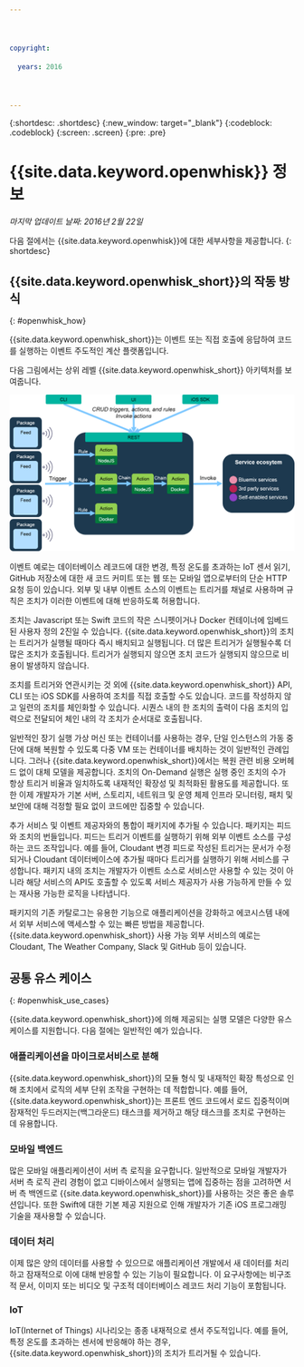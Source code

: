 ```yaml
---

 

copyright:

  years: 2016

 

---
```


{:shortdesc: .shortdesc}
{:new_window: target="_blank"}
{:codeblock: .codeblock}
{:screen: .screen}
{:pre: .pre}

# {{site.data.keyword.openwhisk}} 정보

*마지막 업데이트 날짜: 2016년 2월 22일*

다음 절에서는 {{site.data.keyword.openwhisk}}에 대한 세부사항을 제공합니다.
{: shortdesc}

## {{site.data.keyword.openwhisk_short}}의 작동 방식
{: #openwhisk_how}

{{site.data.keyword.openwhisk_short}}는 이벤트 또는 직접 호출에 응답하여 코드를 실행하는 이벤트 주도적인 계산 플랫폼입니다.

다음 그림에서는
상위 레벨 {{site.data.keyword.openwhisk_short}} 아키텍처를 보여줍니다.


![{{site.data.keyword.openwhisk_short}} 아키텍처](OpenWhisk.png)

이벤트 예로는 데이터베이스 레코드에 대한 변경, 특정 온도를 초과하는 IoT 센서 읽기, GitHub 저장소에 대한 새 코드 커미트 또는 웹 또는 모바일 앱으로부터의 단순 HTTP 요청 등이 있습니다. 외부 및 내부 이벤트 소스의 이벤트는 트리거를 채널로 사용하며 규칙은 조치가 이러한 이벤트에 대해 반응하도록 허용합니다.

조치는 Javascript 또는 Swift 코드의 작은 스니펫이거나 Docker 컨테이너에 임베드된 사용자 정의 2진일 수 있습니다. {{site.data.keyword.openwhisk_short}}의 조치는 트리거가 실행될 때마다 즉시 배치되고 실행됩니다. 더 많은 트리거가 실행될수록 더 많은 조치가 호출됩니다. 트리거가 실행되지 않으면 조치 코드가 실행되지 않으므로 비용이 발생하지 않습니다.

조치를 트리거와 연관시키는 것 외에 {{site.data.keyword.openwhisk_short}} API, CLI 또는 iOS SDK를 사용하여 조치를 직접 호출할 수도 있습니다. 코드를 작성하지 않고 일련의 조치를 체인화할 수 있습니다. 시퀀스 내의 한 조치의 출력이 다음 조치의 입력으로 전달되어 체인 내의 각 조치가 순서대로 호출됩니다.

일반적인 장기 실행 가상 머신 또는 컨테이너를 사용하는 경우, 단일 인스턴스의 가동 중단에 대해 복원할 수 있도록 다중 VM 또는 컨테이너를 배치하는 것이 일반적인 관례입니다. 그러나 {{site.data.keyword.openwhisk_short}}에서는 복원 관련 비용 오버헤드 없이 대체 모델을 제공합니다. 조치의 On-Demand 실행은 실행 중인 조치의 수가 항상 트리거 비율과 일치하도록 내재적인 확장성 및 최적화된 활용도를 제공합니다. 또한 이제 개발자가 기본 서버, 스토리지, 네트워크 및 운영 체제 인프라 모니터링, 패치 및 보안에 대해 걱정할 필요 없이 코드에만 집중할 수 있습니다.

추가 서비스 및 이벤트 제공자와의 통합이 패키지에 추가될 수 있습니다. 패키지는 피드와 조치의 번들입니다. 피드는 트리거 이벤트를 실행하기 위해 외부 이벤트 소스를 구성하는 코드 조작입니다. 예를 들어, Cloudant 변경 피드로 작성된 트리거는 문서가 수정되거나 Cloudant 데이터베이스에 추가될 때마다 트리거를 실행하기 위해 서비스를 구성합니다. 패키지 내의 조치는 개발자가 이벤트 소스로 서비스만 사용할 수 있는 것이 아니라 해당 서비스의 API도 호출할 수 있도록 서비스 제공자가 사용 가능하게 만들 수 있는 재사용 가능한 로직을 나타냅니다.

패키지의 기존 카탈로그는 유용한 기능으로 애플리케이션을 강화하고 에코시스템 내에서 외부 서비스에 액세스할 수 있는 빠른 방법을 제공합니다. {{site.data.keyword.openwhisk_short}} 사용 가능 외부 서비스의 예로는 Cloudant, The Weather Company, Slack 및 GitHub 등이 있습니다.


## 공통 유스 케이스
{: #openwhisk_use_cases}

{{site.data.keyword.openwhisk_short}}에 의해 제공되는 실행 모델은 다양한 유스 케이스를 지원합니다. 다음 절에는 일반적인 예가 있습니다.

### 애플리케이션을 마이크로서비스로 분해
{{site.data.keyword.openwhisk_short}}의 모듈 형식 및 내재적인 확장 특성으로 인해 조치에서 로직의 세부 단위 조작을 구현하는 데 적합합니다. 예를 들어, {{site.data.keyword.openwhisk_short}}는 프론트 엔드 코드에서 로드 집중적이며 잠재적인 두드러지는(백그라운드) 태스크를 제거하고 해당 태스크를 조치로 구현하는 데 유용합니다.

### 모바일 백엔드
많은 모바일 애플리케이션이 서버 측 로직을 요구합니다. 일반적으로 모바일 개발자가 서버 측 로직 관리 경험이 없고 디바이스에서 실행되는 앱에 집중하는 점을 고려하면 서버 측 백엔드로 {{site.data.keyword.openwhisk_short}}를 사용하는 것은 좋은 솔루션입니다. 또한 Swift에 대한 기본 제공 지원으로 인해 개발자가 기존 iOS 프로그래밍 기술을 재사용할 수 있습니다.

### 데이터 처리
이제 많은 양의 데이터를 사용할 수 있으므로 애플리케이션 개발에서 새 데이터를 처리하고 잠재적으로 이에 대해 반응할 수 있는 기능이 필요합니다. 이 요구사항에는 비구조적 문서, 이미지 또는 비디오 및 구조적 데이터베이스 레코드 처리 기능이 포함됩니다.

### IoT
IoT(Internet of Things) 시나리오는 종종 내재적으로 센서 주도적입니다. 예를 들어, 특정 온도를 초과하는 센서에 반응해야 하는 경우, {{site.data.keyword.openwhisk_short}}의 조치가 트리거될 수 있습니다.



